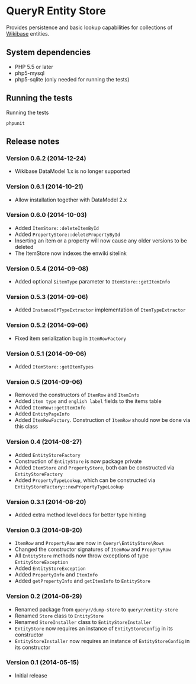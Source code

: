 # QueryR Entity Store

Provides persistence and basic lookup capabilities for collections of
[Wikibase](http://wikiba.se) entities.

## System dependencies

* PHP 5.5 or later
* php5-mysql
* php5-sqlite (only needed for running the tests)

## Running the tests

Running the tests

    phpunit

## Release notes

### Version 0.6.2 (2014-12-24)

* Wikibase DataModel 1.x is no longer supported

### Version 0.6.1 (2014-10-21)

* Allow installation together with DataModel 2.x

### Version 0.6.0 (2014-10-03)

* Added `ItemStore::deleteItemById`
* Added `PropertyStore::deletePropertyById`
* Inserting an item or a property will now cause any older versions to be deleted
* The ItemStore now indexes the enwiki sitelink

### Version 0.5.4 (2014-09-08)

* Added optional `$itemType` parameter to `ItemStore::getItemInfo`

### Version 0.5.3 (2014-09-06)

* Added `InstanceOfTypeExtractor` implementation of `ItemTypeExtractor`

### Version 0.5.2 (2014-09-06)

* Fixed item serialization bug in `ItemRowFactory`

### Version 0.5.1 (2014-09-06)

* Added `ItemStore::getItemTypes`

### Version 0.5 (2014-09-06)

* Removed the constructors of `ItemRow` and `ItemInfo`
* Added `item type` and `english label` fields to the items table
* Added `ItemRow::getItemInfo`
* Added `EntityPageInfo`
* Added `ItemRowFactory`. Construction of `ItemRow` should now be done via this class

### Version 0.4 (2014-08-27)

* Added `EntityStoreFactory`
* Construction of `EntityStore` is now package private
* Added `ItemStore` and `PropertyStore`, both can be constructed via `EntityStoreFactory`
* Added `PropertyTypeLookup`, which can be constructed via `EntityStoreFactory::newPropertyTypeLookup`

### Version 0.3.1 (2014-08-20)

* Added extra method level docs for better type hinting

### Version 0.3 (2014-08-20)

* `ItemRow` and `PropertyRow` are now in `Queryr\EntityStore\Rows`
* Changed the constructor signatures of `ItemRow` and `PropertyRow`
* All `EntityStore` methods now throw exceptions of type `EntityStoreException`
* Added `EntityStoreException`
* Added `PropertyInfo` and `ItemInfo`
* Added `getPropertyInfo` and `getItemInfo` to `EntityStore`

### Version 0.2 (2014-06-29)

* Renamed package from `queryr/dump-store` to `queryr/entity-store`
* Renamed `Store` class to `EntityStore`
* Renamed `StoreInstaller` class to `EntityStoreInstaller`
* `EntityStore` now requires an instance of `EntityStoreConfig` in its constructor
* `EntityStoreInstaller` now requires an instance of `EntityStoreConfig` in its constructor

### Version 0.1 (2014-05-15)

* Initial release
